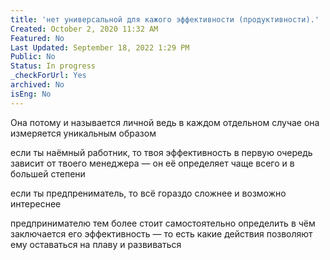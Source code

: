 ```yaml
---
title: 'нет универсальной для кажого эффективности (продуктивности).'
Created: October 2, 2020 11:32 AM
Featured: No
Last Updated: September 18, 2022 1:29 PM
Public: No
Status: In progress
_checkForUrl: Yes
archived: No
isEng: No
---
```


Она потому и называется личной ведь в каждом отдельном случае она измеряется уникальным образом

если ты наёмный работник, то твоя эффективность в первую очередь зависит от твоего менеджера — он её определяет чаще всего и в большей степени

если ты предпрениматель, то всё гораздо сложнее и возможно интереснее

предпринимателю тем более стоит самостоятельно определить в чём заключается его эффективность — то есть какие действия позволяют ему оставаться на плаву и развиваться